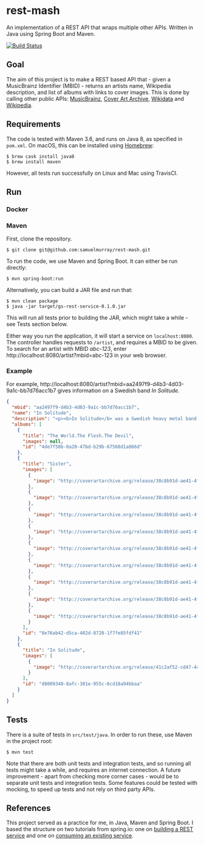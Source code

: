 # rest-mash

An implementation of a REST API that wraps multiple other APIs. Written in Java using Spring Boot and Maven.

[![Build Status](https://travis-ci.com/samuelmurray/rest-mash.svg?token=metTeQBqcky3teaepvwx&branch=master)](https://travis-ci.com/samuelmurray/rest-mash)

## Goal
The aim of this project is to make a REST based API that - given a MusicBrainz Identifier (MBID) - returns an artists name, Wikipedia description, and list of albums with links to cover images.
This is done by calling other public APIs: [MusicBrainz](http://musicbrainz.org/ws/2), [Cover Art Archive](http://coverartarchive.org/), [Wikidata](https://www.wikidata.org/w/api.php) and [Wikipedia](https://en.wikipedia.org/w/api.php).

## Requirements
The code is tested with Maven 3.6, and runs on Java 8, as specified in `pom.xml`. On macOS, this can be installed using [Homebrew](https://brew.sh/):

```
$ brew cask install java8
$ brew install maven
```

However, all tests run successfully on Linux and Mac using TravisCI.

## Run

### Docker


### Maven
First, clone the repository.

```
$ git clone git@github.com:samuelmurray/rest-mash.git
```

To run the code, we use Maven and Spring Boot. It can either be run directly:

```
$ mvn spring-boot:run
```

Alternatively, you can build a JAR file and run that:

```
$ mvn clean package
$ java -jar target/gs-rest-service-0.1.0.jar
```

This will run all tests prior to building the JAR, which might take a while - see Tests section below.

Either way you run the application, it will start a service on `localhost:8080`.
The controller handles requests to `/artist`, and requires a MBID to be given.
To search for an artist with MBID _abc-123_, enter http://localhost:8080/artist?mbid=abc-123 in your web browser.

### Example
For example, http://localhost:8080/artist?mbid=aa2497f9-d4b3-4d03-9a1c-bb7d76acc1b7 gives information on a Swedish band _In Solitude_.

```json
{
  "mbid": "aa2497f9-d4b3-4d03-9a1c-bb7d76acc1b7",
  "name": "In Solitude",
  "description": "<p><b>In Solitude</b> was a Swedish heavy metal band from Uppsala, Sweden. </p>",
  "albums": [
    {
      "title": "The World.The Flesh.The Devil",
      "images": null,
      "id": "4de7f50b-0a20-47bd-b29b-67568d1a866d"
    },
    {
      "title": "Sister",
      "images": [
        {
          "image": "http://coverartarchive.org/release/38c8b91d-ae41-4f4b-ba45-8d0259f97759/13296169384.jpg"
        },
        {
          "image": "http://coverartarchive.org/release/38c8b91d-ae41-4f4b-ba45-8d0259f97759/13296172295.jpg"
        },
        {
          "image": "http://coverartarchive.org/release/38c8b91d-ae41-4f4b-ba45-8d0259f97759/13296174919.jpg"
        },
        {
          "image": "http://coverartarchive.org/release/38c8b91d-ae41-4f4b-ba45-8d0259f97759/13296176554.jpg"
        },
        {
          "image": "http://coverartarchive.org/release/38c8b91d-ae41-4f4b-ba45-8d0259f97759/13296180315.jpg"
        },
        {
          "image": "http://coverartarchive.org/release/38c8b91d-ae41-4f4b-ba45-8d0259f97759/13296181666.jpg"
        },
        {
          "image": "http://coverartarchive.org/release/38c8b91d-ae41-4f4b-ba45-8d0259f97759/13296184332.jpg"
        },
        {
          "image": "http://coverartarchive.org/release/38c8b91d-ae41-4f4b-ba45-8d0259f97759/13296187337.jpg"
        },
        {
          "image": "http://coverartarchive.org/release/38c8b91d-ae41-4f4b-ba45-8d0259f97759/13296189168.jpg"
        }
      ],
      "id": "8e76ab42-d5ca-402d-8728-1f7fe85fdf41"
    },
    {
      "title": "In Solitude",
      "images": [
        {
          "image": "http://coverartarchive.org/release/41c2af52-cd47-44c9-a081-ef0840887995/6856826890.jpg"
        }
      ],
      "id": "d8009340-8afc-301e-955c-6cd18a94bbaa"
    }
  ]
}
```

## Tests
There is a suite of tests in `src/test/java`. In order to run these, use Maven in the project root:

```
$ mvn test
```

Note that there are both unit tests and integration tests, and so running all tests might take a while, and requires an internet connection.
A future improvement - apart from checking more corner cases - would be to separate unit tests and integration tests.
Some features could be tested with mocking, to speed up tests and not rely on third party APIs.

## References
This project served as a practice for me, in Java, Maven and Spring Boot. I based the structure on two tutorials from spring.io: 
one on [building a REST service](https://spring.io/guides/gs/rest-service/) and one on [consuming an existing service](https://spring.io/guides/gs/consuming-rest/).